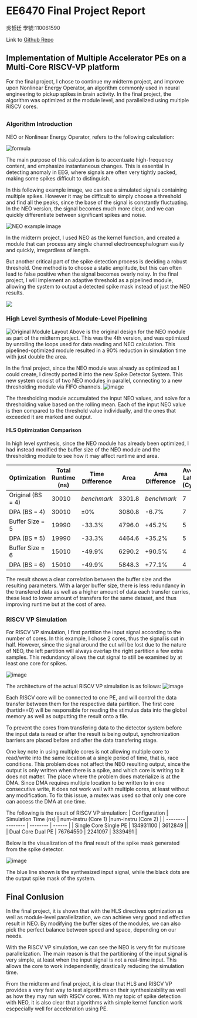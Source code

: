 # EE6470 Final Project Report
吳哲廷 學號:110061590

Link to [Github Repo](https://github.com/alvinpolardog/EE6470_Final_Project)
##

## Implementation of Multiple Accelerator PEs on a Multi-Core RISCV-VP platform

For the final project, I chose to continue my midterm project, and improve upon Nonlinear Energy Operator, an algorithm commonly used in neural engineering to pickup
spikes in brain activity. In the final project, the algorithm was optimized at the module level, and parallelized using multiple RISCV cores.
##  
## 

### Algorithm Introduction 

NEO or Nonlinear Energy Operator, refers to the following calculation:


![formula](https://i.imgur.com/469F8zA.png)

The main purpose of this calculation is to accentuate high-frequency content, and emphasize instantaneous changes. This is essential in detecting anomaly in EEG, where signals are often very tightly packed, making some spikes difficult to distinguish.

In this following example image, we can see a simulated signals containing multiple spikes. However it may be difficult to simply choose a threshold and find all the peaks, since the base of the signal is constantly fluctuating. In the NEO version, the signal becomes much more clear, and we can quickly differentiate between significant spikes and noise.


![NEO example image](https://i.imgur.com/s6QUo4z.png)

In the midterm project, I used NEO as the kernel function, and created a module that can process any single channel electroencephalogram easily and quickly, irregardless of length.

But another critical part of the spike detection process is deciding a robust threshold. One method is to choose a static amplitude, but this can often lead to false positive when the signal becomes overly noisy. 
In the final project, I will implement an adaptive threshold as a pipelined module, allowing the system to output a detected spike mask instead of just the NEO results.

![](https://i.imgur.com/KMIqDYn.png)

### High Level Synthesis of Module-Level Pipelining
![Original Module Layout](https://user-images.githubusercontent.com/93983804/172034868-d194bae0-a26b-4c35-ae86-0202f957724c.png)
Above is the original design for the NEO module as part of the midterm project. This was the 4th version, and was optimized by unrolling the loops
used for data reading and NEO calculation. This pipelined-optimized module resulted in a 90% reduction in simulation time with just double the area.

In the final project, since the NEO module was already as optimized as I could create, I directly ported it into the new Spike Detector System.
This new system consist of two NEO modules in parallel, connecting to a new thresholding module via FIFO channels. 
![image](https://user-images.githubusercontent.com/93983804/172035039-eea03879-7c38-4157-a3f2-8585ea2d7eab.png)

The thresholding module accumulated the input NEO values, and solve for a thresholding value based on the rolling mean. Each of the input NEO value is then
compared to the threshold value individually, and the ones that exceeded it are marked and output. 

#### HLS Optimization Comparison
In high level synthesis, since the NEO module has already been optimized, I had instead modified the buffer size of the NEO module and the thresholding module to see
how it may affect runtime and area.

| Optimization | Total Runtime (ns) | Time Difference | Area | Area Difference | Average Latency (Cycles) |
| -------- | -------- | -------- | ------ | ------ | ---- |
| Original (BS = 4) | 30010     | *benchmark*   | 3301.8  | *benchmark* | 7|
| DPA (BS = 4)      | 30010     | ±0%           | 3080.8  | -6.7%     | 7|
| Buffer Size = 5   | 19990     |-33.3%         | 4796.0  | +45.2%    | 5|
| DPA (BS = 5)      | 19990     |-33.3%         | 4464.6  | +35.2%    | 5|
| Buffer Size = 6   | 15010     | -49.9%        | 6290.2  | +90.5%    | 4|
| DPA (BS = 6)      | 15010     | -49.9%        | 5848.3  | +77.1%    | 4|

The result shows a clear correlation between the buffer size and the resulting parameters. With a larger buffer size, there is less redundancy in the transfered data as well as a higher amount of data each transfer carries, these lead to lower amount of transfers for the same dataset, and thus improving runtime but at the cost of area. 


### RISCV VP Simulation
For RISCV VP simulation, I first partition the input signal according to the number of cores. In this example, I chose 2 cores, thus the signal is cut in half. However, since the signal around the cut will be lost due to the nature of NEO, the left partition will always overlap the right partition a few extra samples. This redundancy allows the cut signal to still be examined by at least one core for spikes.

![image](https://user-images.githubusercontent.com/93983804/172044464-f11f2db4-4a0f-49ca-9c46-0242f89a847f.png)

The architecture of the actual RISCV VP simulation is as follows:
![image](https://user-images.githubusercontent.com/93983804/172044486-a488ec4a-2c51-46c9-b6ff-f756378faf45.png)

Each RISCV core will be connected to one PE, and will control the data transfer between them for 
the respective data partition. The first core (hartid==0) will be responsible for reading the stimulus data into the global memory as well as outputting the result onto a file.

To prevent the cores from transfering data to the detector system before the input data is read or after the result is being output, synchronization barriers are placed before and after the data transfering stage.

One key note in using multiple cores is not allowing multiple core to read/write into the same location at a single period of time, that is, race conditions. This problem does not affect the NEO resulting output, since the output is only written when there is a spike, and which core is writing to it does not matter. The place where the problem does materialize is at the DMA. Since DMA requires multiple location to be written to in one consecutive write, it does not work well with multiple cores, at least without any modification. To fix this issue, a mutex was used so that only one core can access the DMA at one time.

The following is the result of RISCV VP simulation:
| Configuration | Simulation Time (ns) | num-instru (Core 1) |num-instru (Core 2) |
| -------- | -------- | -------- | ------ |
| Single Core Single PE | 134931100 | 3612849   || 
| Dual Core Dual PE | 76764550     | 2241097     | 3339491 | 


Below is the visualization of the final result of the spike mask generated from the spike detector.

![image](https://user-images.githubusercontent.com/93983804/172045417-1df1dc56-f17f-497f-bde9-c107968dddb8.png)

The blue line shown is the synthesized input signal, while the black dots are the output spike mask of the system.

##  

## Final Conlusion

In the final project, it is shown that with the HLS directives optmization as well as module-level parallelization, we can achieve very good and effective result in NEO. By modifying the buffer sizes of the modules, we can also pick the perfect balance between speed and space, depending on our needs.

With the RISCV VP simulation, we can see the NEO is very fit for multicore parallelization. The main reason is that the partitioning of the input signal is very simple, at least when the input signal is not a real-time input. This allows the core to work independently, drastically reducing the simulation time.

From the midterm and final project, it is clear that HLS and RISCV VP provides a very fast way to test algorithms on their synthesizability as well as how they may run with RISCV cores. With my topic of spike detection with NEO, it is also clear that algorithms with simple kernel function work escpecially well for acceleration using PE.
